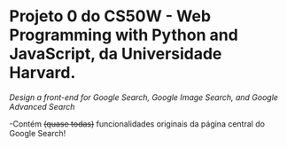 # Projeto 0 do CS50W - Web Programming with Python and JavaScript, da Universidade Harvard.
*Design a front-end for Google Search, Google Image Search, and Google Advanced Search*

-Contém ~~(quase todas)~~ funcionalidades originais da página central do Google Search!
